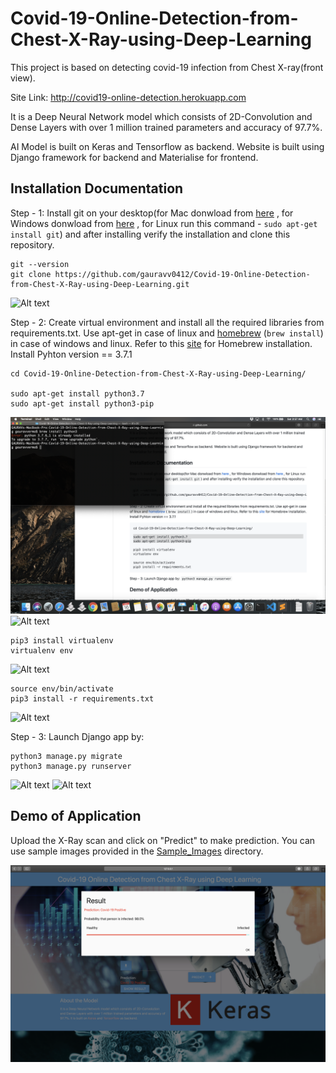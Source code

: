# Covid-19-Online-Detection-from-Chest-X-Ray-using-Deep-Learning
This project is based on detecting covid-19 infection from Chest X-ray(front view). 

Site Link: http://covid19-online-detection.herokuapp.com

It is a Deep Neural Network model which consists of 2D-Convolution and Dense Layers with over 1 million trained parameters and accuracy of 97.7%. 

AI Model is built on Keras and Tensorflow as backend. Website is built using Django framework for backend and Materialise for frontend.

## Installation Documentation



Step - 1: Install git on your desktop(for Mac donwload from [here](https://sourceforge.net/projects/git-osx-installer/files/) , for Windows donwload from [here](https://git-for-windows.github.io/) , for Linux run this command - `sudo apt-get install git`) and after installing verify the installation and clone this repository.

    git --version
    git clone https://github.com/gauravv0412/Covid-19-Online-Detection-from-Chest-X-Ray-using-Deep-Learning.git
    
![Alt text](/Screenshots/1.png)
    
Step - 2: Create virtual environment and install all the required libraries from requirements.txt. Use apt-get in case of linux and [homebrew](https://brew.sh) (`brew install`) in case of windows and linux. Refer to this [site](https://brew.sh) for Homebrew installation. Install Pyhton version == 3.7.1

    cd Covid-19-Online-Detection-from-Chest-X-Ray-using-Deep-Learning/
    
    sudo apt-get install python3.7
    sudo apt-get install python3-pip

![Alt text](/Screenshots/2.png)
![Alt text](/Screenshots/3.png)

    pip3 install virtualenv
    virtualenv env
    
![Alt text](/Screenshots/4.png)
    
    source env/bin/activate
    pip3 install -r requirements.txt
    
![Alt text](/Screenshots/5.png)
 
Step - 3: Launch Django app by: 

    python3 manage.py migrate
    python3 manage.py runserver
  
![Alt text](/Screenshots/6.png)
![Alt text](/Screenshots/7.png)

## Demo of Application

Upload the X-Ray scan and click on "Predict" to make prediction.
You can use sample images provided in the [Sample_Images](https://github.com/gauravv0412/Covid-19-Online-Detection-from-Chest-X-Ray-using-Deep-Learning/tree/master/Sample%20Images) directory.

![Alt text](/Screenshots/9.png)

    
